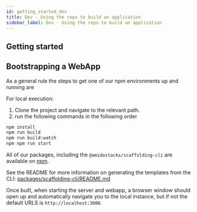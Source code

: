 ```yaml
---
id: getting_started_dev
title: Dev - Using the repo to build an application
sidebar_label: Dev - Using the repo to build an application
---
```


## Getting started

## Bootstrapping a WebApp

As a general rule the steps to get one of our npm environments up and running are

For local execution:

  1. Clone the project and navigate to the relevant path.
  2. run the following commands in the following order
  
  ```bash
  npm install
  npm run build
  npm run build:watch
  npm npm run start
  ```

All of our packages, including the `@amidostacks/scaffolding-cli` are available on [npm](https://www.npmjs.com/package/@amidostacks/scaffolding-cli).

See the README for more information on generating the templates from the CLI: [packages/scaffolding-cli/README.md](https://github.com/amido/stacks-webapp-template/blob/master/packages/scaffolding-cli/README.md)

Once built, when starting the server and webapp, a browser window should open up and automatically navigate you to the local instance, but if not the default URLS is `http://localhost:3000`.
